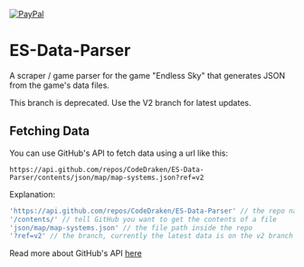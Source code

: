[![PayPal][paypal-img]][paypal-url]

[paypal-url]: https://www.paypal.com/cgi-bin/webscr?cmd=_s-xclick&hosted_button_id=KV78TWKWKKK3S
[paypal-img]: https://img.shields.io/badge/donate-PayPal-blue.svg?style=flat-square

# ES-Data-Parser
A scraper / game parser for the game "Endless Sky" that generates JSON from the game's data files.

This branch is deprecated. Use the V2 branch for latest updates.

## Fetching Data
You can use GitHub's API to fetch data using a url like this:

```
https://api.github.com/repos/CodeDraken/ES-Data-Parser/contents/json/map/map-systems.json?ref=v2
```

Explanation:
```js
'https://api.github.com/repos/CodeDraken/ES-Data-Parser' // the repo name
'/contents/' // tell GitHub you want to get the contents of a file
'json/map/map-systems.json' // the file path inside the repo
'?ref=v2' // the branch, currently the latest data is on the v2 branch
```
Read more about GitHub's API [here](https://developer.github.com/v3/repos/contents/#get-contents)
